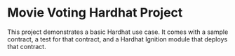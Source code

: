 # Movie Voting Hardhat Project

This project demonstrates a basic Hardhat use case. It comes with a sample contract, a test for that contract, and a Hardhat Ignition module that deploys that contract.
